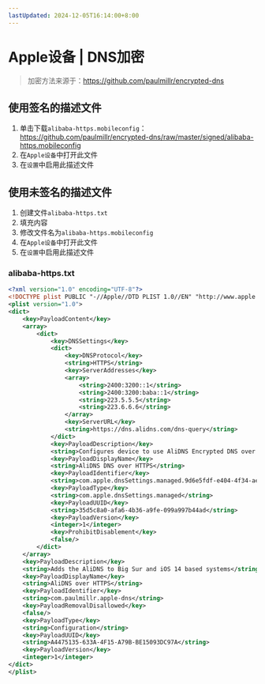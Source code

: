 ```yaml
---
lastUpdated: 2024-12-05T16:14:00+8:00
---
```


# Apple设备 | DNS加密

> 加密方法来源于：<https://github.com/paulmillr/encrypted-dns>

## 使用签名的描述文件

1. 单击下载```alibaba-https.mobileconfig```：
   <https://github.com/paulmillr/encrypted-dns/raw/master/signed/alibaba-https.mobileconfig>
2. 在```Apple设备```中打开此文件
3. 在```设置```中启用此描述文件

## 使用未签名的描述文件

1. 创建文件```alibaba-https.txt```
2. 填充内容
3. 修改文件名为```alibaba-https.mobileconfig```
4. 在```Apple设备```中打开此文件
5. 在```设置```中启用此描述文件

### alibaba-https.txt

```xml
<?xml version="1.0" encoding="UTF-8"?>
<!DOCTYPE plist PUBLIC "-//Apple//DTD PLIST 1.0//EN" "http://www.apple.com/DTDs/PropertyList-1.0.dtd">
<plist version="1.0">
<dict>
	<key>PayloadContent</key>
	<array>
		<dict>
			<key>DNSSettings</key>
			<dict>
				<key>DNSProtocol</key>
				<string>HTTPS</string>
				<key>ServerAddresses</key>
				<array>
					<string>2400:3200::1</string>
					<string>2400:3200:baba::1</string>
					<string>223.5.5.5</string>
					<string>223.6.6.6</string>
				</array>
				<key>ServerURL</key>
				<string>https://dns.alidns.com/dns-query</string>
			</dict>
			<key>PayloadDescription</key>
			<string>Configures device to use AliDNS Encrypted DNS over TLS</string>
			<key>PayloadDisplayName</key>
			<string>AliDNS DNS over HTTPS</string>
			<key>PayloadIdentifier</key>
			<string>com.apple.dnsSettings.managed.9d6e5fdf-e404-4f34-ae94-27ed2f636ac4</string>
			<key>PayloadType</key>
			<string>com.apple.dnsSettings.managed</string>
			<key>PayloadUUID</key>
			<string>35d5c8a0-afa6-4b36-a9fe-099a997b44ad</string>
			<key>PayloadVersion</key>
			<integer>1</integer>
			<key>ProhibitDisablement</key>
			<false/>
		</dict>
	</array>
	<key>PayloadDescription</key>
	<string>Adds the AliDNS to Big Sur and iOS 14 based systems</string>
	<key>PayloadDisplayName</key>
	<string>AliDNS over HTTPS</string>
	<key>PayloadIdentifier</key>
	<string>com.paulmillr.apple-dns</string>
	<key>PayloadRemovalDisallowed</key>
	<false/>
	<key>PayloadType</key>
	<string>Configuration</string>
	<key>PayloadUUID</key>
	<string>A4475135-633A-4F15-A79B-BE15093DC97A</string>
	<key>PayloadVersion</key>
	<integer>1</integer>
</dict>
</plist>
```